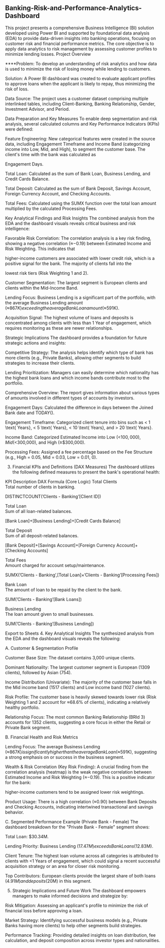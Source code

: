 ## Banking-Risk-and-Performance-Analytics-Dashboard

This project presents a comprehensive Business Intelligence (BI) solution developed using Power BI and supported by foundational data analysis (EDA) to provide data-driven insights into banking operations, focusing on customer risk and financial performance metrics. The core objective is to apply data analytics to risk management by assessing customer profiles to minimize lending losses.
Project Overview

****Problem: To develop an understanding of risk analytics and how data is used to minimize the risk of losing money while lending to customers.



Solution: A Power BI dashboard was created to evaluate applicant profiles to approve loans when the applicant is likely to repay, thus minimizing the risk of loss.


Data Source: The project uses a customer dataset comprising multiple interlinked tables, including Client-Banking, Banking Relationship, Gender, Investment Advisor, and Period.

Data Preparation and Key Measures
To enable deep segmentation and risk analysis, several calculated columns and Key Performance Indicators (KPIs) were defined:


Feature Engineering: New categorical features were created in the source data, including Engagement Timeframe and Income Band (categorizing income into Low, Mid, and High), to segment the customer base. The client's time with the bank was calculated as 


Engagement Days.



Total Loan: Calculated as the sum of Bank Loan, Business Lending, and Credit Cards Balance.


Total Deposit: Calculated as the sum of Bank Deposit, Savings Account, Foreign Currency Account, and Checking Accounts.


Total Fees: Calculated using the SUMX function over the total loan amount multiplied by the calculated Processing Fees.

Key Analytical Findings and Risk Insights
The combined analysis from the EDA and the dashboard visuals reveals critical business and risk intelligence:


Favorable Risk Correlation: The correlation analysis is a key risk finding, showing a negative correlation (≈−0.19) between Estimated Income and Risk Weighting. This indicates that 

higher-income customers are associated with lower credit risk, which is a positive signal for the bank. The majority of clients fall into the 


lowest risk tiers (Risk Weighting 1 and 2).


Customer Segmentation: The largest segment is European clients and clients within the Mid-Income Band.



Lending Focus: Business Lending is a significant part of the portfolio, with the average Business Lending amount (≈$867K) exceeding the average Bank Loan amount (≈$591K).


Acquisition Signal: The highest volume of loans and deposits is concentrated among clients with less than 1 Year of engagement, which requires monitoring as these are newer relationships.

Strategic Implications
The dashboard provides a foundation for future strategic actions and insights:


Competitive Strategy: The analysis helps identify which type of bank has more clients (e.g., Private Banks), allowing other segments to build strategies to increase their clients.


Lending Prioritization: Managers can easily determine which nationality has the highest bank loans and which income bands contribute most to the portfolio.


Comprehensive Overview: The report gives information about various types of amounts involved in different types of accounts by investors.

Engagement Days: Calculated the difference in days between the Joined Bank date and TODAY().



Engagement Timeframe: Categorized client tenure into bins such as < 1 \text{ Years}, < 5 \text{ Years}, < 10 \text{ Years}, and > 20 \text{ Years}.


Income Band: Categorized Estimated Income into Low (<$100,000), Mid (<$300,000), and High (≥$300,000).


Processing Fees: Assigned a fee percentage based on the Fee Structure (e.g., High = 0.05, Mid = 0.03, Low = 0.01, 0).

3. Financial KPIs and Definitions (DAX Measures)
The dashboard utilizes the following defined measures to present the bank's operational health:

KPI	Description	DAX Formula (Core Logic)
Total Clients	
Total number of clients in banking.

DISTINCTCOUNT(’Clients - Banking’[Client ID]) 


Total Loan	
Sum of all loan-related balances.

[Bank Loan]+[Business Lending]+[Credit Cards Balance] 

Total Deposit	
Sum of all deposit-related balances.

[Bank Deposit]+[Savings Account]+[Foreign Currency Account]+[Checking Accounts] 

Total Fees	
Amount charged for account setup/maintenance.

SUMX(’Clients - Banking’,[Total Loan]×’Clients - Banking’[Processing Fees]) 

Bank Loan	
The amount of loan to be repaid by the client to the bank.

SUM(’Clients - Banking’[Bank Loans]) 

Business Lending	
The loan amount given to small businesses.

SUM(’Clients - Banking’[Business Lending]) 


Export to Sheets
4. Key Analytical Insights
The synthesized analysis from the EDA and the dashboard visuals reveals the following:

A. Customer & Segmentation Profile

Customer Base Size: The dataset contains 3,000 unique clients.



Dominant Nationality: The largest customer segment is European (1309 clients), followed by Asian (754).


Income Distribution (Univariate): The majority of the customer base falls in the Mid income band (1517 clients) and Low income band (1027 clients).


Risk Profile: The customer base is heavily skewed towards lower risk (Risk Weighting 1 and 2 account for ≈68.6% of clients), indicating a relatively healthy portfolio.


Relationship Focus: The most common Banking Relationship (BRId 3) accounts for 1352 clients, suggesting a core focus in either the Retail or Private Bank segment.

B. Financial Health and Risk Metrics

Lending Focus: The average Business Lending (≈$867K) is significantly higher than the average Bank Loan (≈$591K), suggesting a strong emphasis on or success in the business segment.

Wealth & Risk Correlation (Key Risk Finding): A crucial finding from the correlation analysis (heatmap) is the weak negative correlation between Estimated Income and Risk Weighting (≈−0.19). This is a positive indicator for the bank: 

higher-income customers tend to be assigned lower risk weightings.


Product Usage: There is a high correlation (≈0.90) between Bank Deposits and Checking Accounts, indicating intertwined transactional and savings behavior.

C. Segmented Performance Example (Private Bank - Female)
The dashboard breakdown for the "Private Bank - Female" segment shows:


Total Loan: $30.34M.

Lending Priority: Business Lending ($17.47M) exceeds Bank Loans ($12.83M).


Client Tenure: The highest loan volume across all categories is attributed to clients with <1 Years of engagement, which could signal a recent successful acquisition strategy or an area for closer risk monitoring.


Top Contributors: European clients provide the largest share of both loans ($4.91M) and deposits ($20M) in this segment.

5. Strategic Implications and Future Work
The dashboard empowers managers to make informed decisions and strategize by:


Risk Mitigation: Assessing an applicant's profile to minimize the risk of financial loss before approving a loan.


Market Strategy: Identifying successful business models (e.g., Private Banks having more clients) to help other segments build strategies.


Performance Tracking: Providing detailed insights on loan distribution, fee calculation, and deposit composition across investor types and nationalities.
